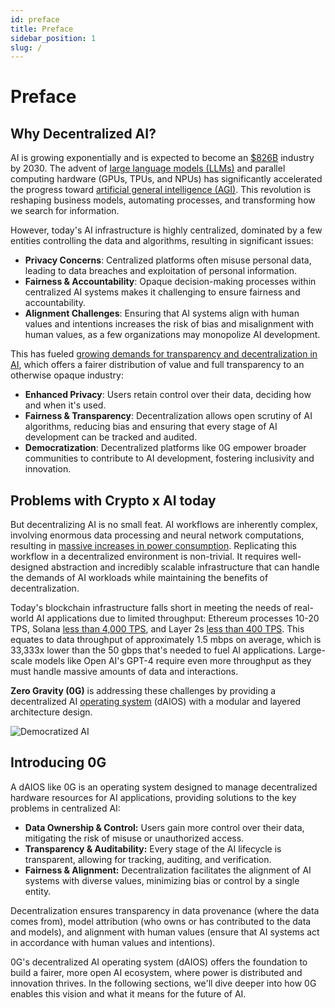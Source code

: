 ```yaml
---
id: preface
title: Preface
sidebar_position: 1
slug: /
---
```

# Preface

## Why Decentralized AI?

AI is growing exponentially and is expected to become an [$826B](https://www.precedenceresearch.com/artificial-intelligence-market) industry by 2030. The advent of [large language models (LLMs)](https://www.cloudflare.com/learning/ai/what-is-large-language-model/) and parallel computing hardware (GPUs, TPUs, and NPUs) has significantly accelerated the progress toward [artificial general intelligence (AGI)](https://www.techtarget.com/searchenterpriseai/definition/artificial-general-intelligence-AGI). This revolution is reshaping business models, automating processes, and transforming how we search for information. 

However, today's AI infrastructure is highly centralized, dominated by a few entities controlling the data and algorithms, resulting in significant issues: 

* **Privacy Concerns**: Centralized platforms often misuse personal data, leading to data breaches and exploitation of personal information.
* **Fairness & Accountability**: Opaque decision-making processes within centralized AI systems makes it challenging to ensure fairness and accountability.
* **Alignment Challenges**: Ensuring that AI systems align with human values and intentions increases the risk of bias and misalignment with human values, as a few organizations may monopolize AI development.

This has fueled [growing demands for transparency and decentralization in AI](https://www.google.com/url?q=https://www.ftc.gov/policy/advocacy-research/tech-at-ftc/2023/10/consumers-are-voicing-concerns-about-ai&sa=D&source=docs&ust=1726264181995790&usg=AOvVaw0CWWIuRPZD1Fe73rxKTlrv), which offers a fairer distribution of value and full transparency to an otherwise opaque industry: 

* **Enhanced Privacy**: Users retain control over their data, deciding how and when it's used. 
* **Fairness & Transparency**: Decentralization allows open scrutiny of AI algorithms, reducing bias and ensuring that every stage of AI development can be tracked and audited. 
* **Democratization**: Decentralized platforms like 0G empower broader communities to contribute to AI development, fostering inclusivity and innovation.

## Problems with Crypto x AI today

But decentralizing AI is no small feat. AI workflows are inherently complex, involving enormous data processing and neural network computations, resulting in [massive increases in power consumption](https://www.google.com/url?q=https://www.forbes.com/sites/bethkindig/2024/06/20/ai-power-consumption-rapidly-becoming-mission-critical/&sa=D&source=docs&ust=1726264196273001&usg=AOvVaw3no0yz-PVLcxEjnq-479Zu). Replicating this workflow in a decentralized environment is non-trivial. It requires well-designed abstraction and incredibly scalable infrastructure that can handle the demands of AI workloads while maintaining the benefits of decentralization. 

Today's blockchain infrastructure falls short in meeting the needs of real-world AI applications due to limited throughput: Ethereum processes 10-20 TPS, Solana [less than 4,000 TPS](https://explorer.solana.com/), and Layer 2s [less than 400 TPS](https://l2beat.com/scaling/activity). This equates to data throughput of approximately 1.5 mbps on average, which is 33,333x lower than the 50 gbps that's needed to fuel AI applications. Large-scale models like Open AI's GPT-4 require even more throughput as they must handle massive amounts of data and interactions. 

**Zero Gravity (0G)** is addressing these challenges by providing a decentralized AI [operating system](https://edu.gcfglobal.org/en/computerbasics/understanding-operating-systems/1/) (dAIOS) with a modular and layered architecture design.
<div style={{textAlign: 'center'}}>
  <img src="/img/democratized-ai.png" alt="Democratized AI" style={{maxWidth: '100%'}} />
</div>

## Introducing 0G

A dAIOS like 0G is an operating system designed to manage decentralized hardware resources for AI applications, providing solutions to the key problems in centralized AI:

* **Data Ownership & Control:** Users gain more control over their data, mitigating the risk of misuse or unauthorized access.
* **Transparency & Auditability:** Every stage of the AI lifecycle is transparent, allowing for tracking, auditing, and verification.
* **Fairness & Alignment:** Decentralization facilitates the alignment of AI systems with diverse values, minimizing bias or control by a single entity.

Decentralization ensures transparency in data provenance (where the data comes from), model attribution (who owns or has contributed to the data and models), and alignment with human values (ensure that AI systems act in accordance with human values and intentions). 

0G's decentralized AI operating system (dAIOS) offers the foundation to build a fairer, more open AI ecosystem, where power is distributed and innovation thrives. In the following sections, we'll dive deeper into how 0G enables this vision and what it means for the future of AI.
